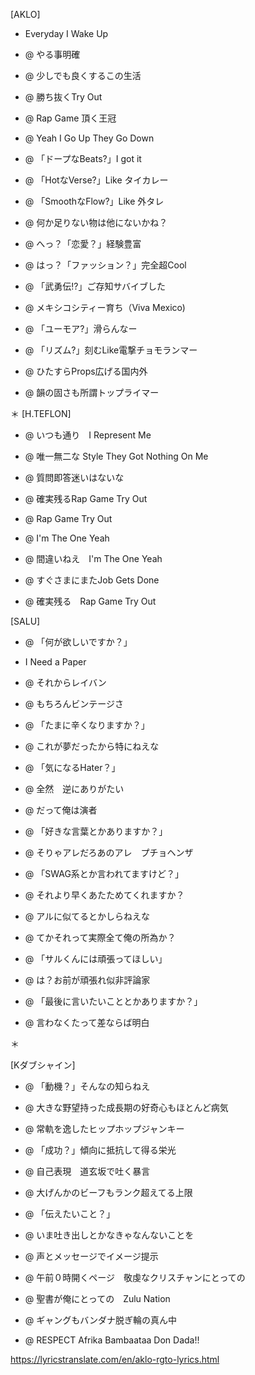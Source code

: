 [AKLO]
- Everyday I Wake Up

- @ やる事明確

- @ 少しでも良くするこの生活

- @ 勝ち抜くTry Out

- @ Rap Game 頂く王冠

- @ Yeah I Go Up They Go Down

- @ 「ドープなBeats?」I got it

- @ 「HotなVerse?」Like タイカレー

- @ 「SmoothなFlow?」Like 外タレ

- @ 何か足りない物は他にないかね？

- @ へっ？「恋愛？」経験豊富

- @ はっ？「ファッション？」完全超Cool

- @ 「武勇伝!?」ご存知サバイブした

- @ メキシコシティー育ち（Viva Mexico)

- @ 「ユーモア?」滑らんなー

- @ 「リズム?」刻むLike電撃チョモランマー

- @ ひたすらProps広げる国内外

- @ 韻の固さも所謂トップライマー

 
＊
[H.TEFLON]
- @ いつも通り　I Represent Me

- @ 唯一無二な Style They Got Nothing On Me

- @ 質問即答迷いはないな

- @ 確実残るRap Game Try Out

- @ Rap Game Try Out

- @ I'm The One Yeah

- @ 間違いねえ　I'm The One Yeah

- @ すぐさまにまたJob Gets Done

- @ 確実残る　Rap Game Try Out

 
[SALU]
- @ 「何が欲しいですか？」

- I Need a Paper

- @ それからレイバン

- @ もちろんビンテージさ

- @ 「たまに辛くなりますか？」

- @ これが夢だったから特にねえな

- @ 「気になるHater？」

- @ 全然　逆にありがたい

- @ だって俺は演者

- @ 「好きな言葉とかありますか？」

- @ そりゃアレだろあのアレ　プチョヘンザ

- @ 「SWAG系とか言われてますけど？」

- @ それより早くあたためてくれますか？

- @ アルに似てるとかしらねえな

- @ てかそれって実際全て俺の所為か？

- @ 「サルくんには頑張ってほしい」

- @ は？お前が頑張れ似非評論家

- @ 「最後に言いたいこととかありますか？」

- @ 言わなくたって差ならば明白

 
＊
 
[Kダブシャイン]
- @ 「動機？」そんなの知らねえ

- @ 大きな野望持った成長期の好奇心もほとんど病気

- @ 常軌を逸したヒップホップジャンキー

- @ 「成功？」傾向に抵抗して得る栄光

- @ 自己表現　道玄坂で吐く暴言

- @ 大げんかのビーフもランク超えてる上限

- @ 「伝えたいこと？」

- @ いま吐き出しとかなきゃなんないことを

- @ 声とメッセージでイメージ提示

- @ 午前０時開くページ　敬虔なクリスチャンにとっての

- @ 聖書が俺にとっての　Zulu Nation

- @ ギャングもバンダナ脱ぎ輪の真ん中

- @ RESPECT Afrika Bambaataa Don Dada!!

https://lyricstranslate.com/en/aklo-rgto-lyrics.html

